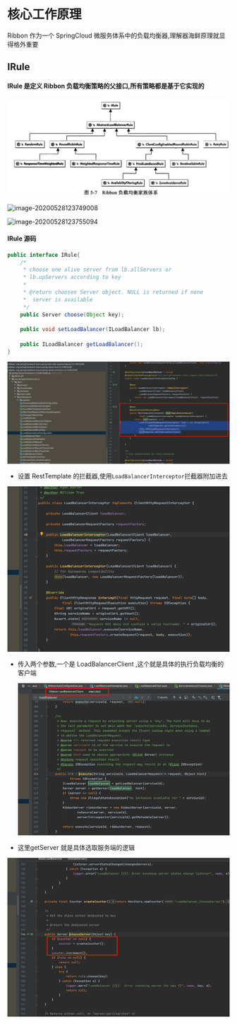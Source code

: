 # 核心工作原理

Ribbon 作为一个 SpringCloud 微服务体系中的负载均衡器,理解器海鲜原理就显得格外重要

## IRule

#### IRule 是定义 Ribbon 负载均衡策略的父接口,所有策略都是基于它实现的

![image-20200601231536043](assets/image-20200601231536043.png)

![image-20200528123749008](assets/image-20200528123749008.png)

![image-20200528123755094](assets/image-20200528123755094.png)

#### IRule 源码

```java
public interface IRule{
    /*
     * choose one alive server from lb.allServers or
     * lb.upServers according to key
     * 
     * @return choosen Server object. NULL is returned if none
     *  server is available 
     */
    public Server choose(Object key);
    
    public void setLoadBalancer(ILoadBalancer lb);
    		
    public ILoadBalancer getLoadBalancer();    
}
```

![image-20200602000139893](assets/image-20200602000139893.png)

- 设置 RestTemplate 的拦截器,使用`LoadBalancerInterceptor`拦截器附加进去

![image-20200602000255334](assets/image-20200602000255334.png)

- 传入两个参数,一个是 LoadBalancerClient ,这个就是具体的执行负载均衡的客户端

  ![image-20200602000515746](assets/image-20200602000515746.png)

- 这里getServer 就是具体选取服务端的逻辑

  

![image-20200602000640911](assets/image-20200602000640911.png)